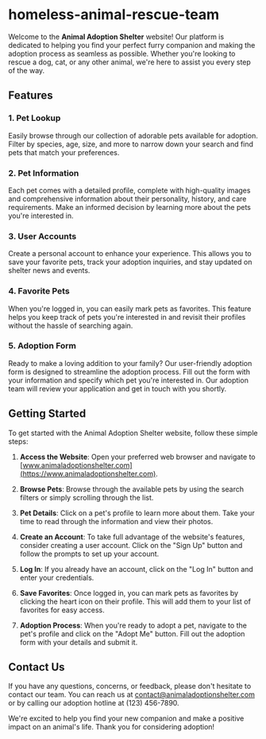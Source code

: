 # homeless-animal-rescue-team

Welcome to the **Animal Adoption Shelter** website! Our platform is dedicated to helping you find your perfect furry companion and making the adoption process as seamless as possible. Whether you're looking to rescue a dog, cat, or any other animal, we're here to assist you every step of the way.

## Features

### 1. Pet Lookup
Easily browse through our collection of adorable pets available for adoption. Filter by species, age, size, and more to narrow down your search and find pets that match your preferences.

### 2. Pet Information
Each pet comes with a detailed profile, complete with high-quality images and comprehensive information about their personality, history, and care requirements. Make an informed decision by learning more about the pets you're interested in.

### 3. User Accounts
Create a personal account to enhance your experience. This allows you to save your favorite pets, track your adoption inquiries, and stay updated on shelter news and events.

### 4. Favorite Pets
When you're logged in, you can easily mark pets as favorites. This feature helps you keep track of pets you're interested in and revisit their profiles without the hassle of searching again.

### 5. Adoption Form
Ready to make a loving addition to your family? Our user-friendly adoption form is designed to streamline the adoption process. Fill out the form with your information and specify which pet you're interested in. Our adoption team will review your application and get in touch with you shortly.

## Getting Started

To get started with the Animal Adoption Shelter website, follow these simple steps:

1. **Access the Website**: Open your preferred web browser and navigate to [www.animaladoptionshelter.com](https://www.animaladoptionshelter.com).

2. **Browse Pets**: Browse through the available pets by using the search filters or simply scrolling through the list.

3. **Pet Details**: Click on a pet's profile to learn more about them. Take your time to read through the information and view their photos.

4. **Create an Account**: To take full advantage of the website's features, consider creating a user account. Click on the "Sign Up" button and follow the prompts to set up your account.

5. **Log In**: If you already have an account, click on the "Log In" button and enter your credentials.

6. **Save Favorites**: Once logged in, you can mark pets as favorites by clicking the heart icon on their profile. This will add them to your list of favorites for easy access.

7. **Adoption Process**: When you're ready to adopt a pet, navigate to the pet's profile and click on the "Adopt Me" button. Fill out the adoption form with your details and submit it.

## Contact Us

If you have any questions, concerns, or feedback, please don't hesitate to contact our team. You can reach us at [contact@animaladoptionshelter.com](mailto:contact@animaladoptionshelter.com) or by calling our adoption hotline at (123) 456-7890.

We're excited to help you find your new companion and make a positive impact on an animal's life. Thank you for considering adoption!
